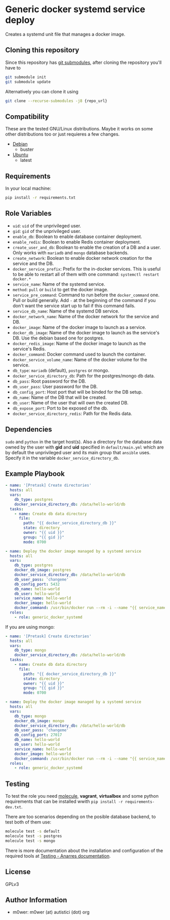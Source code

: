 # Generic docker systemd service deploy

Creates a systemd unit file that manages a docker image.

## Cloning this repository

Since this repository has
[git submodules](https://git-scm.com/book/en/v2/Git-Tools-Submodules), after
cloning the repository you'll have to

```bash
git submodule init
git submodule update
```

Alternatively you can clone it using

```bash
git clone --recurse-submodules -j8 {repo_url}
```

## Compatibility

These are the tested GNU/Linux distributions. Maybe it works on some other
distributions too or just requieres a few changes.

* [Debian](https://www.debian.org/)
  * buster
* [Ubuntu](https://ubuntu.com/)
  * latest

## Requirements

In your local machine:

```bash
pip install -r requirements.txt
```

## Role Variables

* `uid`: `uid` of the unprivileged user.
* `gid`: `gid` of the unprivileged user.
* `enable_db`: Boolean to enable database container deployment.
* `enable_redis`: Boolean to enable Redis container deployment.
* `create_user_and_db`: Boolean to enable the creation of a DB and a user. Only
  works with `mariadb` and `mongo` database backends.
* `create_network`: Boolean to enable docker network creation for the service
   and the DB.
* `docker_service_prefix`: Prefix for the in-docker services.
   This is useful to be able to restart all of them with one command:
   `systemctl restart docker.*`
* `service_name`: Name of the systemd service.
* `method`: `pull` or `build` to get the docker image.
* `service_pre_command`: Command to run before the `docker_command` one. Pull
  or build generally. Add `-` at the beginning of the command if you don't want
  the service start up to fail if this command fails.
* `service_db_name`: Name of the systemd DB service.
* `docker_network_name`: Name of the docker network for the service and DB.
* `docker_image`: Name of the docker image to launch as a service.
* `docker_db_image`: Name of the docker image to launch as the service's DB.
  Use the debian based one for postgres.
* `docker_redis_image`: Name of the docker image to launch as the service's
  Redis.
* `docker_command`: Docker command used to launch the container.
* `docker_service_volume_name`: Name of the docker volume for the service.
* `db_type`: `mariadb` (default), `postgres` or mongo.
* `docker_service_directory_db`: Path for the postgres/mongo db data.
* `db_pass`: Root password for the DB.
* `db_user_pass`: User password for the DB.
* `db_config_port`: Host port that will be binded for the DB setup.
* `db_name`: Name of the DB that will be created.
* `db_user`: Name of the user that will own the created DB.
* `db_expose_port`: Port to be exposed of the db.
* `docker_service_directory_redis`: Path for the Redis data.

## Dependencies

`sudo` and `python` in the target host(s). Also  a directory for the database
data owned by the user with **gid** and **uid** specified in `default/main.yml`
which are by default the unprivileged user and its main group that `ansible`
uses. Specify it in the variable `docker_service_directory_db`.

## Example Playbook

```yaml
- name: '[Pretask] Create directories'
  hosts: all
  vars:
    db_type: postgres
    docker_service_directory_db: /data/hello-world/db
  tasks:
    - name: Create db data directory
      file:
        path: "{{ docker_service_directory_db }}"
        state: directory
        owner: "{{ uid }}"
        group: "{{ gid }}"
        mode: 0700

- name: Deploy the docker image managed by a systemd service
  hosts: all
  vars:
    db_type: postgres
    docker_db_image: postgres
    docker_service_directory_db: /data/hello-world/db
    db_user_pass: 'changeme'
    db_config_port: 5432
    db_name: hello-world
    db_user: hello-world
    service_name: hello-world
    docker_image: hello-world
    docker_command: /usr/bin/docker run --rm -i --name "{{ service_name }}" "{{ docker_image }}"
  roles:
    - role: generic_docker_systemd
```

If you are using mongo:

```yaml
- name: '[Pretask] Create directories'
  hosts: all
  vars:
    db_type: mongo
    docker_service_directory_db: /data/hello-world/db
  tasks:
    - name: Create db data directory
      file:
        path: "{{ docker_service_directory_db }}"
        state: directory
        owner: "{{ uid }}"
        group: "{{ gid }}"
        mode: 0700

- name: Deploy the docker image managed by a systemd service
  hosts: all
  vars:
    db_type: mongo
    docker_db_image: mongo
    docker_service_directory_db: /data/hello-world/db
    db_user_pass: 'changeme'
    db_config_port: 27017
    db_name: hello-world
    db_user: hello-world
    service_name: hello-world
    docker_image: hello-world
    docker_command: /usr/bin/docker run --rm -i --name "{{ service_name }}" "{{ docker_image }}"
  roles:
    - role: generic_docker_systemd
```

## Testing

To test the role you need [molecule](http://molecule.readthedocs.io/en/latest/),
**vagrant**, **virtualbox** and some python requirements that can be installed wwith
`pip install -r requirements-dev.txt`.

There are too scenarios depending on the posible database backend, to test both
of them use:

```bash
molecule test -s default
molecule test -s postgres
molecule test -s mongo
```

There is more documentation about the installation and configuration of the
required tools at
[Testing - Anarres documentation](https://anarres-org.github.io/anarres/testing/).

## License

GPLv3

## Author Information

* m0wer: m0wer (at) autistici (dot) org
